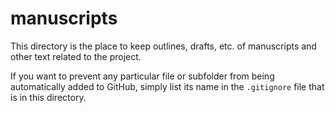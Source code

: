 # manuscripts

This directory is the place to keep outlines, drafts, etc. of manuscripts and other text related to the project.

If you want to prevent any particular file or subfolder from being automatically added to GitHub, simply list its name in the `.gitignore` file that is in this directory.